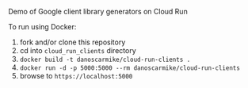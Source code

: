 Demo of Google client library generators on Cloud Run

To run using Docker:
1. fork and/or clone this repository
1. cd into `cloud_run_clients` directory
1. `docker build -t danoscarmike/cloud-run-clients .`
1. `docker run -d -p 5000:5000 --rm danoscarmike/cloud-run-clients`
1. browse to `https://localhost:5000`
